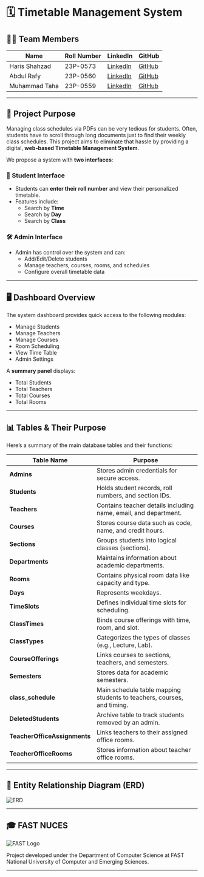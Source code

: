# 🗓️ Timetable Management System

## 👨‍💻 Team Members

| Name           | Roll Number | LinkedIn | GitHub |
|----------------|-------------|----------|--------|
| Haris Shahzad | 23P-0573    | [LinkedIn](https://www.linkedin.com/in/haris-shahzad-7b8746291/) | [GitHub](https://github.com/Zenvila) |
| Abdul Rafy     | 23P-0560    | [LinkedIn](https://www.linkedin.com/in/abdul-rafy-b11829315/?utm_source=share&utm_campaign=share_via&utm_content=profile&utm_medium=android_app) | [GitHub](https://github.com/Abdul-Rafy2005) |
| Muhammad Taha  | 23P-0559    | [LinkedIn](https://www.linkedin.com/in/muhammad-taha-57713b247/?utm_source=share&utm_campaign=share_via&utm_content=profile&utm_medium=android_app) | [GitHub](https://github.com/BoltTaha) |

---

## 🎯 Project Purpose

Managing class schedules via PDFs can be very tedious for students. Often, students have to scroll through long documents just to find their weekly class schedules. This project aims to eliminate that hassle by providing a digital, **web-based Timetable Management System**.

We propose a system with **two interfaces**:

### 👤 Student Interface
- Students can **enter their roll number** and view their personalized timetable.
- Features include:
  - Search by **Time**
  - Search by **Day**
  - Search by **Class**

### 🛠️ Admin Interface
- Admin has control over the system and can:
  - Add/Edit/Delete students
  - Manage teachers, courses, rooms, and schedules
  - Configure overall timetable data

---

## 🖥️ Dashboard Overview

The system dashboard provides quick access to the following modules:

- Manage Students  
- Manage Teachers  
- Manage Courses  
- Room Scheduling  
- View Time Table  
- Admin Settings

A **summary panel** displays:
- Total Students
- Total Teachers
- Total Courses
- Total Rooms

---

## 📊 Tables & Their Purpose

Here’s a summary of the main database tables and their functions:

| Table Name              | Purpose |
|-------------------------|---------|
| **Admins**              | Stores admin credentials for secure access. |
| **Students**            | Holds student records, roll numbers, and section IDs. |
| **Teachers**            | Contains teacher details including name, email, and department. |
| **Courses**             | Stores course data such as code, name, and credit hours. |
| **Sections**            | Groups students into logical classes (sections). |
| **Departments**         | Maintains information about academic departments. |
| **Rooms**               | Contains physical room data like capacity and type. |
| **Days**                | Represents weekdays. |
| **TimeSlots**           | Defines individual time slots for scheduling. |
| **ClassTimes**          | Binds course offerings with time, room, and slot. |
| **ClassTypes**          | Categorizes the types of classes (e.g., Lecture, Lab). |
| **CourseOfferings**     | Links courses to sections, teachers, and semesters. |
| **Semesters**           | Stores data for academic semesters. |
| **class_schedule**      | Main schedule table mapping students to teachers, courses, and timing. |
| **DeletedStudents**     | Archive table to track students removed by an admin. |
| **TeacherOfficeAssignments** | Links teachers to their assigned office rooms. |
| **TeacherOfficeRooms**  | Stores information about teacher office rooms. |

---

## 🧩 Entity Relationship Diagram (ERD)

![ERD](./timetable_erd.png)

---

## 🎓 FAST NUCES

![FAST Logo](./NU-logo.jpg)

Project developed under the Department of Computer Science at FAST National University of Computer and Emerging Sciences.

---

